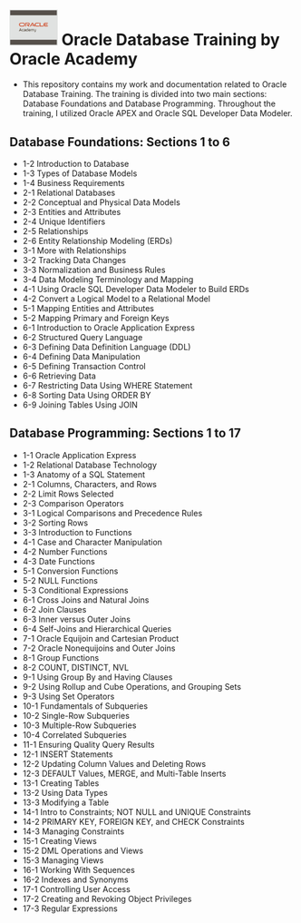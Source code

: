 # <img src="https://github.com/raqssoriano/oracle-db-training/blob/main/oracle/Oracle.png" alt="GCP" width="85" />   Oracle Database Training by Oracle Academy 

- This repository contains my work and documentation related to Oracle Database Training. The training is divided into two main sections: Database Foundations and Database Programming. Throughout the training, I utilized Oracle APEX and Oracle SQL Developer Data Modeler.
    


## Database Foundations: Sections 1 to 6
  - 1-2 Introduction to Database
  - 1-3 Types of Database Models
  - 1-4 Business Requirements
  - 2-1 Relational Databases
  - 2-2 Conceptual and Physical Data Models
  - 2-3 Entities and Attributes
  - 2-4 Unique Identifiers
  - 2-5 Relationships
  - 2-6 Entity Relationship Modeling (ERDs)
  - 3-1 More with Relationships
  - 3-2 Tracking Data Changes
  - 3-3 Normalization and Business Rules
  - 3-4 Data Modeling Terminology and Mapping
  - 4-1 Using Oracle SQL Developer Data Modeler to Build ERDs
  - 4-2 Convert a Logical Model to a Relational Model
  - 5-1 Mapping Entities and Attributes
  - 5-2 Mapping Primary and Foreign Keys
  - 6-1 Introduction to Oracle Application Express
  - 6-2 Structured Query Language
  - 6-3 Defining Data Definition Language (DDL)
  - 6-4 Defining Data Manipulation
  - 6-5 Defining Transaction Control
  - 6-6 Retrieving Data
  - 6-7 Restricting Data Using WHERE Statement
  - 6-8 Sorting Data Using ORDER BY
  - 6-9 Joining Tables Using JOIN
 

## Database Programming: Sections 1 to 17
  - 1-1 Oracle Application Express
  - 1-2 Relational Database Technology
  - 1-3 Anatomy of a SQL Statement
  - 2-1 Columns, Characters, and Rows
  - 2-2 Limit Rows Selected
  - 2-3 Comparison Operators
  - 3-1 Logical Comparisons and Precedence Rules
  - 3-2 Sorting Rows
  - 3-3 Introduction to Functions
  - 4-1 Case and Character Manipulation
  - 4-2 Number Functions
  - 4-3 Date Functions
  - 5-1 Conversion Functions
  - 5-2 NULL Functions
  - 5-3 Conditional Expressions 
  - 6-1 Cross Joins and Natural Joins
  - 6-2 Join Clauses
  - 6-3 Inner versus Outer Joins
  - 6-4 Self-Joins and Hierarchical Queries
  - 7-1 Oracle Equijoin and Cartesian Product
  - 7-2 Oracle Nonequijoins and Outer Joins
  - 8-1 Group Functions
  - 8-2 COUNT, DISTINCT, NVL
  - 9-1 Using Group By and Having Clauses
  - 9-2 Using Rollup and Cube Operations, and Grouping Sets
  - 9-3 Using Set Operators
  - 10-1 Fundamentals of Subqueries
  - 10-2 Single-Row Subqueries
  - 10-3 Multiple-Row Subqueries
  - 10-4 Correlated Subqueries
  - 11-1 Ensuring Quality Query Results
  - 12-1 INSERT Statements
  - 12-2 Updating Column Values and Deleting Rows
  - 12-3 DEFAULT Values, MERGE, and Multi-Table Inserts
  - 13-1 Creating Tables
  - 13-2 Using Data Types
  - 13-3 Modifying a Table
  - 14-1 Intro to Constraints; NOT NULL and UNIQUE Constraints
  - 14-2 PRIMARY KEY, FOREIGN KEY, and CHECK Constraints
  - 14-3 Managing Constraints
  - 15-1 Creating Views
  - 15-2 DML Operations and Views
  - 15-3 Managing Views
  - 16-1 Working With Sequences
  - 16-2 Indexes and Synonyms
  - 17-1 Controlling User Access
  - 17-2 Creating and Revoking Object Privileges
  - 17-3 Regular Expressions



